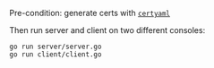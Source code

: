 
Pre-condition: generate certs with [`certyaml`](https://github.com/tsaarni/certyaml)

Then run server and client on two different consoles:

```console
go run server/server.go
go run client/client.go
```
